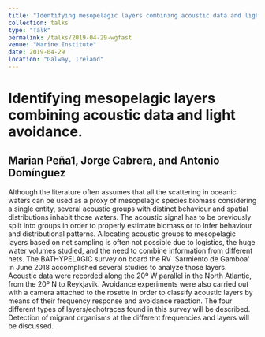 ```yaml
---
title: "Identifying mesopelagic layers combining acoustic data and light avoidance."
collection: talks
type: "Talk"
permalink: /talks/2019-04-29-wgfast
venue: "Marine Institute"
date: 2019-04-29
location: "Galway, Ireland"
---
```




Identifying mesopelagic layers combining acoustic data and light avoidance.
======

Marian Peña1, Jorge Cabrera, and Antonio Domínguez
------
Although the literature often assumes that all the scattering in oceanic waters can be used as a proxy of mesopelagic species biomass considering a single entity, several acoustic groups with distinct behaviour and spatial distributions inhabit those waters. The acoustic signal has to be previously split into groups in order to properly estimate biomass or to infer behaviour and distributional patterns. Allocating acoustic groups to mesopelagic layers based on net sampling is often not possible due to logistics, the huge water volumes studied, and the need to combine information from different nets. The BATHYPELAGIC survey on board the RV 'Sarmiento de Gamboa' in June 2018 accomplished several studies to analyze those layers. Acoustic data were recorded along the 20º W parallel in the North Atlantic, from the 20º N to Reykjavik. Avoidance experiments were also carried out with a camera attached to the rosette in order to classify acoustic layers by means of their frequency response and avoidance reaction. The four different types of layers/echotraces found in this survey will be described. Detection of migrant organisms at the different frequencies and layers will be discussed.
